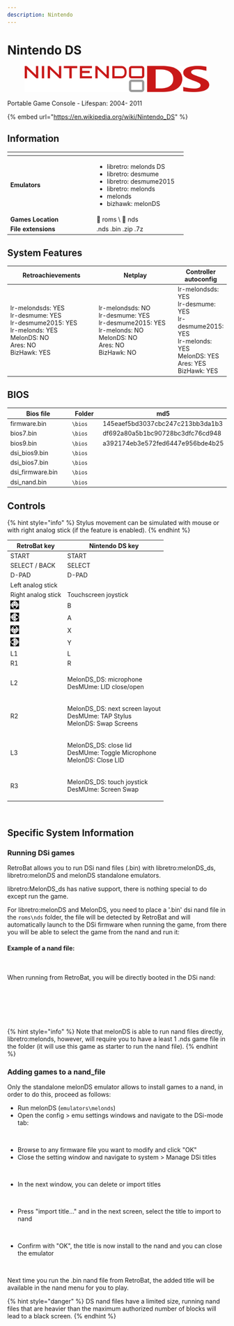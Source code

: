 ```yaml
---
description: Nintendo
---
```


# Nintendo DS

<div align="left">

<figure><img src="https://raw.githubusercontent.com/fabricecaruso/es-theme-carbon/master/art/logos/nds.svg" alt=""><figcaption></figcaption></figure>

</div>

Portable Game Console - Lifespan: 2004- 2011

{% embed url="https://en.wikipedia.org/wiki/Nintendo_DS" %}

## Information

<table data-header-hidden><thead><tr><th width="184"></th><th></th><th data-hidden></th></tr></thead><tbody><tr><td><strong>Emulators</strong></td><td><ul><li>libretro: melonds DS</li><li>libretro: desmume</li><li>libretro: desmume2015</li><li>libretro: melonds</li><li>melonds</li><li>bizhawk: melonDS</li></ul></td><td></td></tr><tr><td><strong>Games Location</strong></td><td><span data-gb-custom-inline data-tag="emoji" data-code="1f4c1">📁</span> roms \ <span data-gb-custom-inline data-tag="emoji" data-code="1f4c2">📂</span> nds</td><td></td></tr><tr><td><strong>File extensions</strong></td><td>.nds .bin .zip .7z</td><td></td></tr></tbody></table>

## System Features

<table><thead><tr><th width="256">Retroachievements</th><th width="243">Netplay</th><th>Controller autoconfig</th></tr></thead><tbody><tr><td>lr-melondsds: YES<br>lr-desmume: YES<br>lr-desmume2015: YES<br>lr-melonds: YES<br>MelonDS: NO<br>Ares: NO<br>BizHawk: YES</td><td>lr-melondsds: NO<br>lr-desmume: YES<br>lr-desmume2015: YES<br>lr-melonds: NO<br>MelonDS: NO<br>Ares: NO<br>BizHawk: NO</td><td>lr-melondsds: YES<br>lr-desmume: YES<br>lr-desmume2015: YES<br>lr-melonds: YES<br>MelonDS: YES<br>Ares: YES<br>BizHawk: YES</td></tr></tbody></table>

## BIOS

<table><thead><tr><th width="187">Bios file</th><th width="98">Folder</th><th>md5</th></tr></thead><tbody><tr><td>firmware.bin</td><td><code>\bios</code></td><td>145eaef5bd3037cbc247c213bb3da1b3</td></tr><tr><td>bios7.bin</td><td><code>\bios</code></td><td>df692a80a5b1bc90728bc3dfc76cd948</td></tr><tr><td>bios9.bin</td><td><code>\bios</code></td><td>a392174eb3e572fed6447e956bde4b25</td></tr><tr><td>dsi_bios9.bin</td><td><code>\bios</code></td><td></td></tr><tr><td>dsi_bios7.bin</td><td><code>\bios</code></td><td></td></tr><tr><td>dsi_firmware.bin</td><td><code>\bios</code></td><td></td></tr><tr><td>dsi_nand.bin</td><td><code>\bios</code></td><td></td></tr></tbody></table>

## Controls

{% hint style="info" %}
Stylus movement can be simulated with mouse or with right analog stick (if the feature is enabled).
{% endhint %}

| RetroBat key                                                                       | Nintendo DS key                                                                       |
| ---------------------------------------------------------------------------------- | ------------------------------------------------------------------------------------- |
| START                                                                              | START                                                                                 |
| SELECT / BACK                                                                      | SELECT                                                                                |
| D-PAD                                                                              | D-PAD                                                                                 |
| Left analog stick                                                                  |                                                                                       |
| Right analog stick                                                                 | Touchscreen joystick                                                                  |
| ![A](<../../../../.gitbook/assets/image (25).png>)                                 | B                                                                                     |
| ![B](<../../../../.gitbook/assets/image (11).png>)                                 | A                                                                                     |
| <img src="../../../../.gitbook/assets/image (45).png" alt="" data-size="original"> | X                                                                                     |
| <img src="../../../../.gitbook/assets/image (43).png" alt="" data-size="line">     | Y                                                                                     |
| L1                                                                                 | L                                                                                     |
| R1                                                                                 | R                                                                                     |
| L2                                                                                 | <p>MelonDS_DS: microphone<br>DesMUme: LID close/open</p>                              |
| R2                                                                                 | <p>MelonDS_DS: next screen layout<br>DesMUme: TAP Stylus<br>MelonDS: Swap Screens</p> |
| L3                                                                                 | <p>MelonDS_DS: close lid<br>DesMUme: Toggle Microphone<br>MelonDS: Close LID</p>      |
| R3                                                                                 | <p>MelonDS_DS: touch joystick<br>DesMUme: Screen Swap</p>                             |

<div align="left">

<figure><img src="https://i.imgur.com/5Fa7LxI.png" alt=""><figcaption></figcaption></figure>

</div>

## Specific System Information

### Running DSi games

RetroBat allows you to run DSi nand files (.bin) with libretro:melonDS\_ds, libretro:melonDS and melonDS standalone emulators.

libretro:MelonDS\_ds has native support, there is nothing special to do except run the game.

For libretro:melonDS and MelonDS, you need to place a '.bin' dsi nand file in the `roms\nds` folder, the file will be detected by RetroBat and will automatically launch to the DSi firmware when running the game, from there you will be able to select the game from the nand and run it:

#### Example of a nand file:

<div align="left">

<figure><img src="https://i.imgur.com/gzpnw8S.png" alt=""><figcaption></figcaption></figure>

</div>

When running from RetroBat, you will be directly booted in the DSi nand:

<div align="left">

<figure><img src="https://i.imgur.com/m2XG9ZQ.png" alt=""><figcaption></figcaption></figure>

</div>

<div align="left">

<figure><img src="https://i.imgur.com/CUHgynR.png" alt=""><figcaption></figcaption></figure>

</div>

<figure><img src="https://i.imgur.com/sPQNh6q.png" alt=""><figcaption></figcaption></figure>

{% hint style="info" %}
Note that melonDS is able to run nand files directly, libretro:melonds, however, will require you to have a least 1 .nds game file in the folder (it will use this game as starter to run the nand file).
{% endhint %}

### Adding games to a nand\_file

Only the standalone melonDS emulator allows to install games to a nand, in order to do this, proceed as follows:

* Run melonDS (`emulators\melonds`)
* Open the config > emu settings windows and navigate to the DSi-mode tab:

<div align="left">

<figure><img src="https://i.imgur.com/KlcN2nS.png" alt=""><figcaption></figcaption></figure>

</div>

* Browse to any firmware file you want to modify and click "OK"
* Close the setting window and navigate to system > Manage DSi titles

<div align="left">

<figure><img src="https://i.imgur.com/z8t4zHy.png" alt=""><figcaption></figcaption></figure>

</div>

* In the next window, you can delete or import titles

<div align="left">

<figure><img src="https://i.imgur.com/1Y5RUtd.png" alt=""><figcaption></figcaption></figure>

</div>

* Press "import title..." and in the next screen, select the title to import to nand

<div align="left">

<figure><img src="https://i.imgur.com/tGcMnSu.png" alt=""><figcaption></figcaption></figure>

</div>

* Confirm with "OK", the title is now install to the nand and you can close the emulator

<div align="left">

<figure><img src="https://i.imgur.com/goIa0vj.png" alt=""><figcaption></figcaption></figure>

</div>

Next time you run the .bin nand file from RetroBat, the added title will be available in the nand menu for you to play.



{% hint style="danger" %}
DS nand files have a limited size, running nand files that are heavier than the maximum authorized number of blocks will lead to a black screen.
{% endhint %}
